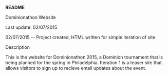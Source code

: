 ******README******

Dominionathon Website

Last update: 02/07/2015

02/07/2015 -- Project created, HTML written for simple iteration of site


Description

This is the website for Dominionathon 2015, a Dominion tournament that is being planned for the spring in Philadelphia. Iteration 1 is a teaser site that allows visitors to sign up to recieve email updates about the event.